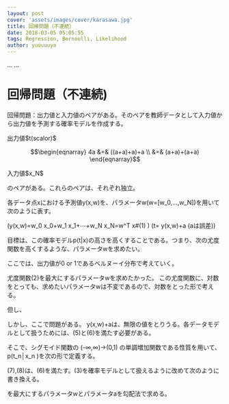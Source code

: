 ```yaml
---
layout: post
cover: 'assets/images/cover/karasawa.jpg'
title: 回帰問題（不連続）
date: 2018-03-05 05:05:55
tags: Regression, Bernoulli, Likelihood
author: yuuuuuya
---
```

<head>
...
    <script type="text/javascript"
            src="http://cdn.mathjax.org/mathjax/latest/MathJax.js?config=TeX-AMS-MML_HTMLorMML">
    </script>
...
</head>

<h1>回帰問題（不連続)</h1>

<p>回帰問題：出力値と入力値のペアがある。そのペアを教師データとして入力値から出力値を予測する確率モデルを作成する。</p>

<p>出力値$t(scalor)$</p>

```math
\begin{eqnarray}
4a &=& ((a+a)+a)+a \\
&=& (a+a)+(a+a)
\end{eqnarray}
```

<p>入力値$x_N$</p>

<p>のペアがある。これらのペアは、それぞれ独立。</p>

<p>各データ点xにおける予測値y(x,w)を、パラメータw(w=[w_0,…,w_N])を用いて次のように表す。</p>

(y(x,w)=w_0 x_0+w_1 x_1+⋯+w_N x_N=w^T x#(1) )
(t= y(x,w)+a  (aは誤差))

<p>目標は、この確率モデルp(t|x)の高さを高くすることである。つまり、次の尤度関数を高くするような、パラメータwを求めたい。</p>

<p>ここでは、出力値が0 or 1であるベルヌーイ分布で考えていく。</p>
<p>尤度関数(2)を最大にするパラメータwを求めたかった。
この尤度関数に、対数をとっても、求めたいパラメータwは不変であるので、対数をとった形で考える。</p>

<p>但し、</p>

<p>しかし、ここで問題がある。
y(x,w)+aは、無限の値をとりうる。各データモデルとして扱うためには、(5)と(6)を満たす必要がある。</p>

<p>そこで、シグモイド関数の (-∞,∞)→(0,1) の単調増加関数である性質を用いて、p(t_n│x_n )を次の形で定義する。</p>
<p>(7),(8)は、(6)を満たす。(3)を確率モデルとして扱えるように改めて次のように書き換える。</p>


<p>を最大にするパラメータwとパラメータaを勾配法で求める。</p>
<p></p>
<p></p>
<p></p>
<p></p>

